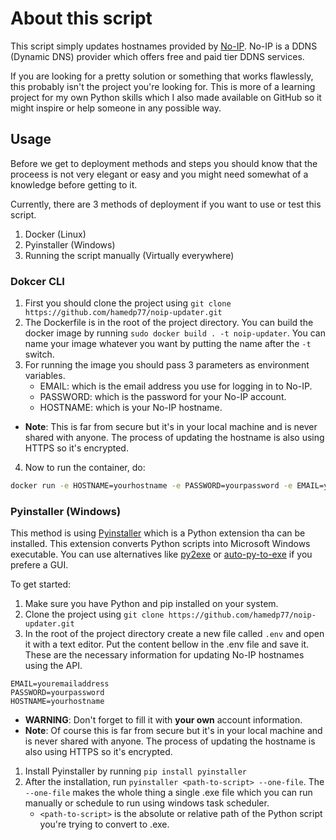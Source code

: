 # About this script

This script simply updates hostnames provided by [No-IP](https://www.noip.com/). No-IP is a DDNS (Dynamic DNS) provider which offers free and paid tier DDNS services.

If you are looking for a pretty solution or something that works flawlessly, this probably isn't the project you're looking for. This is more of a learning project for my own Python skills which I also made available on GitHub so it might inspire or help someone in any possible way.

## Usage

Before we get to deployment methods and steps you should know that the proceess is not very elegant or easy and you might need somewhat of a knowledge before getting to it.

Currently, there are 3 methods of deployment if you want to use or test this script.
1. Docker (Linux)
2. Pyinstaller (Windows)
3. Running the script manually (Virtually everywhere)

### Dokcer CLI

1. First you should clone the project using `git clone https://github.com/hamedp77/noip-updater.git`
2. The Dockerfile is in the root of the project directory. You can build the docker image by running `sudo docker build . -t noip-updater`. You can name your image whatever you want by putting the name after the `-t` switch.
3. For running the image you should pass 3 parameters as environment variables.
   - EMAIL: which is the email address you use for logging in to No-IP.
   - PASSWORD: which is the password for your No-IP account.
   - HOSTNAME: which is your No-IP hostname.
- **Note**: This is far from secure but it's in your local machine and is never shared with anyone. The process of updating the hostname is also using HTTPS so it's encrypted.

4. Now to run the container, do:
```bash
docker run -e HOSTNAME=yourhostname -e PASSWORD=yourpassword -e EMAIL=youremailaddress noip-updater
```

### Pyinstaller (Windows)

This method is using [Pyinstaller](https://pyinstaller.org/) which is a Python extension tha can be installed. This extension converts Python scripts into Microsoft Windows executable. You can use alternatives like [py2exe](https://github.com/py2exe/py2exe) or [auto-py-to-exe](https://github.com/brentvollebregt/auto-py-to-exe) if you prefere a GUI.

To get started:

1. Make sure you have Python and pip installed on your system.
2. Clone the project using `git clone https://github.com/hamedp77/noip-updater.git`
3. In the root of the project directory create a new file called `.env` and open it with a text editor. Put the content bellow in the .env file and save it. These are the necessary information for updating No-IP hostnames using the API.
```
EMAIL=youremailaddress
PASSWORD=yourpassword
HOSTNAME=yourhostname
```
   - **WARNING**: Don't forget to fill it with **your own** account information.
   - **Note**: Of course this is far from secure but it's in your local machine and is never shared with anyone. The process of updating the hostname is also using HTTPS so it's encrypted.

1. Install Pyinstaller by running `pip install pyinstaller`
2. After the installation, run `pyinstaller <path-to-script> --one-file`. The `--one-file` makes the whole thing a single .exe file which you can run manually or schedule to run using windows task scheduler.
   - `<path-to-script>` is the absolute or relative path of the Python script you're trying to convert to .exe.
